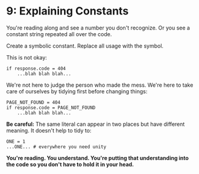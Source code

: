 # 9: Explaining Constants

You're reading along and see a number you don't recognize. Or you see a constant string repeated all over the code.

Create a symbolic constant. Replace all usage with the symbol.

This is not okay:

```
if response.code = 404
    ...blah blah blah...
```

We're not here to judge the person who made the mess. We're here to take care of ourselves by tidying first before changing things:

```
PAGE_NOT_FOUND = 404
if response.code = PAGE_NOT_FOUND
    ...blah blah blah...
```

**Be careful:** The same literal can appear in two places but have different meaning. It doesn't help to tidy to:

```
ONE = 1
...ONE... # everywhere you need unity
```

**You're reading. You understand. You're putting that understanding into the code so you don't have to hold it in your head.**

